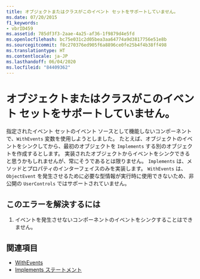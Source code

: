 ```yaml
---
title: オブジェクトまたはクラスがこのイベント セットをサポートしていません。
ms.date: 07/20/2015
f1_keywords:
- vbrID459
ms.assetid: 785df3f3-2aae-4a25-af36-1f9879d4e5fd
ms.openlocfilehash: bc75e031c2d05bea3aa64774a9d3817756e51e8b
ms.sourcegitcommit: f8c270376ed905f6a8896ce0fe25b4f4b38ff498
ms.translationtype: HT
ms.contentlocale: ja-JP
ms.lasthandoff: 06/04/2020
ms.locfileid: "84409362"
---
```

# <a name="object-or-class-does-not-support-the-set-of-events"></a>オブジェクトまたはクラスがこのイベント セットをサポートしていません。
指定されたイベント セットのイベント ソースとして機能しないコンポーネントで、`WithEvents` 変数を使用しようとしました。 たとえば、オブジェクトのイベントをシンクしてから、最初のオブジェクトを `Implements` する別のオブジェクトを作成するとします。 実装されたオブジェクトからイベントをシンクできると思うかもしれませんが、常にそうであるとは限りません。 `Implements` は、メソッドとプロパティのインターフェイスのみを実装します。 `WithEvents` は、`ObjectEvent` を発生させるために必要な型情報が実行時に使用できないため、非公開の `UserControls` ではサポートされていません。  
  
## <a name="to-correct-this-error"></a>このエラーを解決するには  
  
1. イベントを発生させないコンポーネントのイベントをシンクすることはできません。  
  
## <a name="see-also"></a>関連項目

- [WithEvents](../modifiers/withevents.md)
- [Implements ステートメント](../statements/implements-statement.md)
